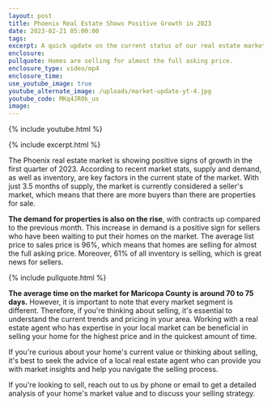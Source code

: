 ```yaml
---
layout: post
title: Phoenix Real Estate Shows Positive Growth in 2023
date: 2023-02-21 05:00:00
tags:
excerpt: A quick update on the current status of our real estate market.
enclosure:
pullquote: Homes are selling for almost the full asking price.
enclosure_type: video/mp4
enclosure_time:
use_youtube_image: true
youtube_alternate_image: /uploads/market-update-yt-4.jpg
youtube_code: MKq4JR0k_us
image:
---
```

{% include youtube.html %}

{% include excerpt.html %}

The Phoenix real estate market is showing positive signs of growth in the first quarter of 2023. According to recent market stats, supply and demand, as well as inventory, are key factors in the current state of the market. With just 3.5 months of supply, the market is currently considered a seller's market, which means that there are more buyers than there are properties for sale.

**The demand for properties is also on the rise**, with contracts up compared to the previous month. This increase in demand is a positive sign for sellers who have been waiting to put their homes on the market. The average list price to sales price is 96%, which means that homes are selling for almost the full asking price. Moreover, 61% of all inventory is selling, which is great news for sellers.

{% include pullquote.html %}

**The average time on the market for Maricopa County is around 70 to 75 days.** However, it is important to note that every market segment is different. Therefore, if you're thinking about selling, it's essential to understand the current trends and pricing in your area. Working with a real estate agent who has expertise in your local market can be beneficial in selling your home for the highest price and in the quickest amount of time.

If you're curious about your home's current value or thinking about selling, it's best to seek the advice of a local real estate agent who can provide you with market insights and help you navigate the selling process.

If you're looking to sell, reach out to us by phone or email to get a detailed analysis of your home's market value and to discuss your selling strategy.